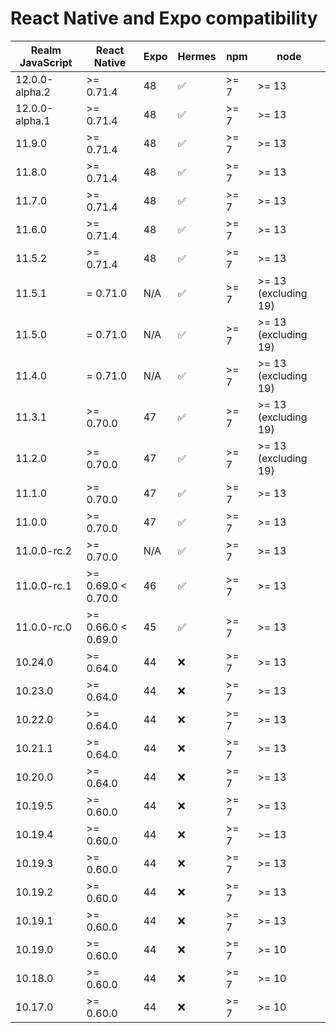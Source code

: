 # React Native and Expo compatibility


| Realm JavaScript       | React Native       | Expo     | Hermes | npm    | node   |
|------------------------|--------------------|----------|--------|--------|--------|
| 12.0.0-alpha.2         | >= 0.71.4          | 48       | ✅     | >= 7   | >= 13  |
| 12.0.0-alpha.1         | >= 0.71.4          | 48       | ✅     | >= 7   | >= 13  |
| 11.9.0                 | >= 0.71.4          | 48       | ✅     | >= 7   | >= 13  |
| 11.8.0                 | >= 0.71.4          | 48       | ✅     | >= 7   | >= 13  |
| 11.7.0                 | >= 0.71.4          | 48       | ✅     | >= 7   | >= 13  |
| 11.6.0                 | >= 0.71.4          | 48       | ✅     | >= 7   | >= 13  |
| 11.5.2                 | >= 0.71.4          | 48       | ✅     | >= 7   | >= 13  |
| 11.5.1                 | = 0.71.0           | N/A      | ✅     | >= 7   | >= 13 (excluding 19) |
| 11.5.0                 | = 0.71.0           | N/A      | ✅     | >= 7   | >= 13 (excluding 19) |
| 11.4.0                 | = 0.71.0           | N/A      | ✅     | >= 7   | >= 13 (excluding 19) |
| 11.3.1                 | >= 0.70.0          | 47       | ✅     | >= 7   | >= 13 (excluding 19) |
| 11.2.0                 | >= 0.70.0          | 47       | ✅     | >= 7   | >= 13 (excluding 19) |
| 11.1.0                 | >= 0.70.0          | 47       | ✅     | >= 7   | >= 13  |
| 11.0.0                 | >= 0.70.0          | 47       | ✅     | >= 7   | >= 13  |
| 11.0.0-rc.2            | >= 0.70.0          | N/A      | ✅     | >= 7   | >= 13  |
| 11.0.0-rc.1            | >= 0.69.0 < 0.70.0 | 46       | ✅     | >= 7   | >= 13  |
| 11.0.0-rc.0            | >= 0.66.0 < 0.69.0 | 45       | ✅     | >= 7   | >= 13  |
| 10.24.0                | >= 0.64.0          | 44       | ❌     | >= 7   | >= 13  |
| 10.23.0                | >= 0.64.0          | 44       | ❌     | >= 7   | >= 13  |
| 10.22.0                | >= 0.64.0          | 44       | ❌     | >= 7   | >= 13  |
| 10.21.1                | >= 0.64.0          | 44       | ❌     | >= 7   | >= 13  |
| 10.20.0                | >= 0.64.0          | 44       | ❌     | >= 7   | >= 13  |
| 10.19.5                | >= 0.60.0          | 44       | ❌     | >= 7   | >= 13  |
| 10.19.4                | >= 0.60.0          | 44       | ❌     | >= 7   | >= 13  |
| 10.19.3                | >= 0.60.0          | 44       | ❌     | >= 7   | >= 13  |
| 10.19.2                | >= 0.60.0          | 44       | ❌     | >= 7   | >= 13  |
| 10.19.1                | >= 0.60.0          | 44       | ❌     | >= 7   | >= 13  |
| 10.19.0                | >= 0.60.0          | 44       | ❌     | >= 7   | >= 10  |
| 10.18.0                | >= 0.60.0          | 44       | ❌     | >= 7   | >= 10  |
| 10.17.0                | >= 0.60.0          | 44       | ❌     | >= 7   | >= 10  |
